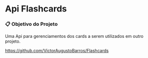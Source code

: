 # Api Flashcards

### 📋 Objetivo do Projeto

Uma Api para gerenciamentos dos cards a serem utilizados em outro projeto.

https://github.com/VictorAugustoBarros/Flashcards
